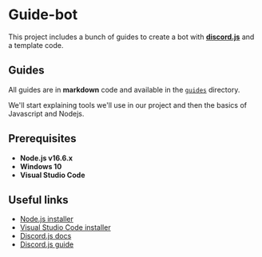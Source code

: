 # Guide-bot

This project includes a bunch of guides to create a bot with **[discord.js](https://discord.js.org/)** and a template code.

## Guides

All guides are in **markdown** code and available in the [`guides`](guides) directory.

We'll start explaining tools we'll use in our project and then the basics of Javascript and Nodejs.

## Prerequisites

- **Node.js v16.6.x**
- **Windows 10**
- **Visual Studio Code**

## Useful links

- [Node.js installer](https://nodejs.org/)
- [Visual Studio Code installer](https://code.visualstudio.com/download)
- [Discord.js docs](https://discord.js.org/#/docs/main/stable/general/welcome)
- [Discord.js guide](https://discordjs.guide/)
